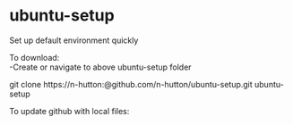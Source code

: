 ubuntu-setup
============

Set up default environment quickly

To download:  
-Create or navigate to above ubuntu-setup folder 

git clone https://n-hutton:<PASSWORD>@github.com/n-hutton/ubuntu-setup.git ubuntu-setup

To update github with local files:
